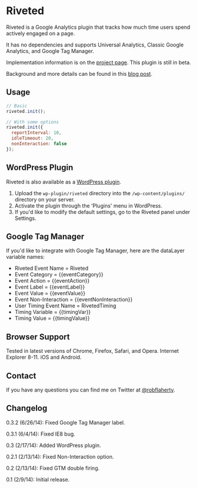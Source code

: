 # Riveted
Riveted is a Google Analytics plugin that tracks how much time users spend actively engaged on a page.

It has no dependencies and supports Universal Analytics, Classic Google Analytics, and Google Tag Manager.

Implementation information is on the [project page](http://projects.parsnip.io/riveted/). This plugin is still in beta.

Background and more details can be found in this [blog post](http://parsnip.io/blog/riveted-measuring-active-time-in-google-analytics/).


## Usage
```javascript
// Basic
riveted.init();

// With some options
riveted.init({
  reportInterval: 10,
  idleTimeout: 20,
  nonInteraction: false
});
```

## WordPress Plugin
Riveted is also available as a [WordPress plugin](http://wordpress.org/plugins/riveted/).

1. Upload the `wp-plugin/riveted` directory into the `/wp-content/plugins/` directory on your server.
2. Activate the plugin through the 'Plugins' menu in WordPress.
3. If you'd like to modify the default settings, go to the Riveted panel under Settings.

## Google Tag Manager
If you'd like to integrate with Google Tag Manager, here are the dataLayer variable names:

* Riveted Event Name = Riveted
* Event Category = {{eventCategory}}
* Event Action = {{eventAction}}
* Event Label = {{eventLabel}}
* Event Value = {{eventValue}}
* Event Non-Interaction = {{eventNonInteraction}}
* User Timing Event Name = RivetedTiming
* Timing Variable = {{timingVar}}
* Timing Value = {{timingValue}}

## Browser Support
Tested in latest versions of Chrome, Firefox, Safari, and Opera. Internet Explorer 8-11. iOS and Android.

## Contact
If you have any questions you can find me on Twitter at [@robflaherty](https://twitter.com/robflaherty).

## Changelog

0.3.2 (6/26/14): Fixed Google Tag Manager label.

0.3.1 (6/4/14): Fixed IE8 bug.

0.3 (2/17/14): Added WordPress plugin.

0.2.1 (2/13/14): Fixed Non-Interaction option.

0.2 (2/13/14): Fixed GTM double firing.

0.1 (2/9/14): Initial release.
